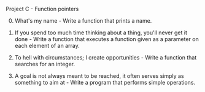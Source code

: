 Project C - Function pointers

0. What's my name - Write a function that prints a name.

1. If you spend too much time thinking about a thing, you'll never get it done - Write a function that executes a function given as a parameter on each element of an array.

2. To hell with circumstances; I create opportunities - Write a function that searches for an integer.

3. A goal is not always meant to be reached, it often serves simply as something to aim at - Write a program that performs simple operations.
